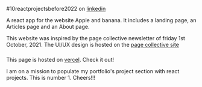 #10reactprojectsbefore2022 on [linkedin](https://www.linkedin.com/in/tesleem-oladepo-713688165/)

A react app for the website Apple and banana. It includes a landing page, an Articles page and an About page.

This website was inspired by the page collective newsletter of friday 1st October, 2021.
The UI/UX design is hosted on the [page collective site](https://pagecollective.com/post/apple-and-banana/?ref=pagecollective_newsletter)

###
This page is hosted on [vercel](https://appleandbanana.vercel.app). Check it out!

I am on a mission to populate my portfolio's project section with react projects. This is number 1. Cheers!!!
